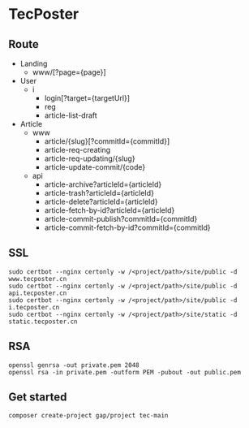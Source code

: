# TecPoster

## Route

* Landing
    * www/[?page={page}]
* User
    * i
        * login[?target={targetUrl}]
        * reg
        * article-list-draft
* Article
    * www
        * article/{slug}[?commitId={commitId}]
        * article-req-creating
        * article-req-updating/{slug}
        * article-update-commit/{code}
    * api
        * article-archive?articleId={articleId}
        * article-trash?articleId={articleId}
        * article-delete?articleId={articleId}
        * article-fetch-by-id?articleId={articleId}
        * article-commit-publish?commitId={commitId}
        * article-commit-fetch-by-id?commitId={commitId}

## SSL

```
sudo certbot --nginx certonly -w /<project/path>/site/public -d www.tecposter.cn
sudo certbot --nginx certonly -w /<project/path>/site/public -d api.tecposter.cn
sudo certbot --nginx certonly -w /<project/path>/site/public -d i.tecposter.cn
sudo certbot --nginx certonly -w /<project/path>/site/static -d static.tecposter.cn
```

## RSA

```
openssl genrsa -out private.pem 2048
openssl rsa -in private.pem -outform PEM -pubout -out public.pem
```


## Get started

```
composer create-project gap/project tec-main
```
